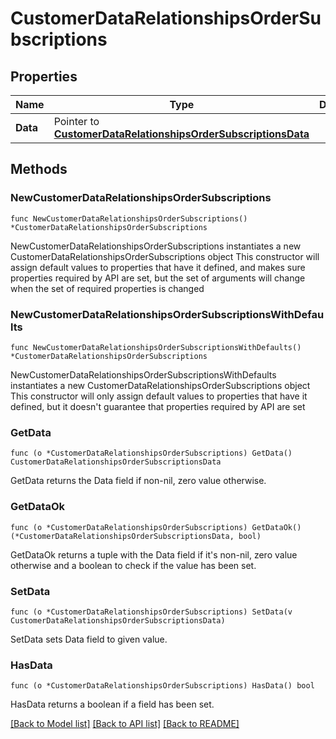 # CustomerDataRelationshipsOrderSubscriptions

## Properties

Name | Type | Description | Notes
------------ | ------------- | ------------- | -------------
**Data** | Pointer to [**CustomerDataRelationshipsOrderSubscriptionsData**](CustomerDataRelationshipsOrderSubscriptionsData.md) |  | [optional] 

## Methods

### NewCustomerDataRelationshipsOrderSubscriptions

`func NewCustomerDataRelationshipsOrderSubscriptions() *CustomerDataRelationshipsOrderSubscriptions`

NewCustomerDataRelationshipsOrderSubscriptions instantiates a new CustomerDataRelationshipsOrderSubscriptions object
This constructor will assign default values to properties that have it defined,
and makes sure properties required by API are set, but the set of arguments
will change when the set of required properties is changed

### NewCustomerDataRelationshipsOrderSubscriptionsWithDefaults

`func NewCustomerDataRelationshipsOrderSubscriptionsWithDefaults() *CustomerDataRelationshipsOrderSubscriptions`

NewCustomerDataRelationshipsOrderSubscriptionsWithDefaults instantiates a new CustomerDataRelationshipsOrderSubscriptions object
This constructor will only assign default values to properties that have it defined,
but it doesn't guarantee that properties required by API are set

### GetData

`func (o *CustomerDataRelationshipsOrderSubscriptions) GetData() CustomerDataRelationshipsOrderSubscriptionsData`

GetData returns the Data field if non-nil, zero value otherwise.

### GetDataOk

`func (o *CustomerDataRelationshipsOrderSubscriptions) GetDataOk() (*CustomerDataRelationshipsOrderSubscriptionsData, bool)`

GetDataOk returns a tuple with the Data field if it's non-nil, zero value otherwise
and a boolean to check if the value has been set.

### SetData

`func (o *CustomerDataRelationshipsOrderSubscriptions) SetData(v CustomerDataRelationshipsOrderSubscriptionsData)`

SetData sets Data field to given value.

### HasData

`func (o *CustomerDataRelationshipsOrderSubscriptions) HasData() bool`

HasData returns a boolean if a field has been set.


[[Back to Model list]](../README.md#documentation-for-models) [[Back to API list]](../README.md#documentation-for-api-endpoints) [[Back to README]](../README.md)


